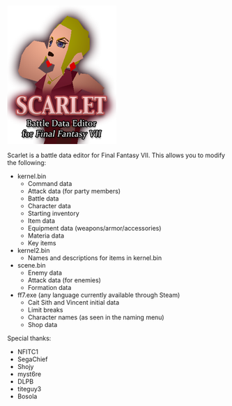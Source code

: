 ![Scarlet - FF7 Battle Data Editor](FF7Scarlet/GUI/logo.png)

Scarlet is a battle data editor for Final Fantasy VII. This allows you to modify the following:

* kernel.bin
  * Command data
  * Attack data (for party members)
  * Battle data
  * Character data
  * Starting inventory
  * Item data
  * Equipment data (weapons/armor/accessories)
  * Materia data
  * Key items
* kernel2.bin
  * Names and descriptions for items in kernel.bin 
* scene.bin
  * Enemy data
  * Attack data (for enemies)
  * Formation data
* ff7.exe (any language currently available through Steam)
  * Cait Sith and Vincent initial data
  * Limit breaks
  * Character names (as seen in the naming menu)
  * Shop data

Special thanks:
* NFITC1
* SegaChief
* Shojy
* myst6re
* DLPB
* titeguy3
* Bosola

